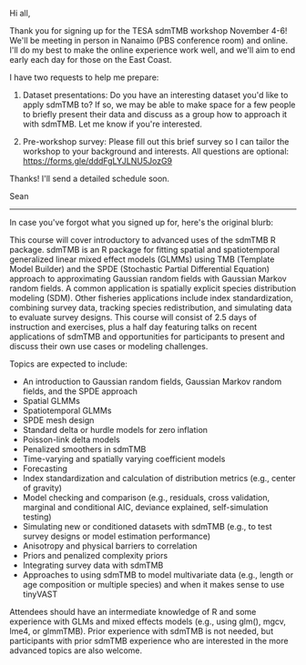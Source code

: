 Hi all,

Thank you for signing up for the TESA sdmTMB workshop November 4-6! We'll be meeting in person in Nanaimo (PBS conference room) and online. I'll do my best to make the online experience work well, and we'll aim to end early each day for those on the East Coast.

I have two requests to help me prepare:

1. Dataset presentations: Do you have an interesting dataset you'd like to apply sdmTMB to? If so, we may be able to make space for a few people to briefly present their data and discuss as a group how to approach it with sdmTMB. Let me know if you're interested.

2. Pre-workshop survey: Please fill out this brief survey so I can tailor the workshop to your background and interests. All questions are optional: https://forms.gle/dddFgLYJLNU5JozG9

Thanks! I'll send a detailed schedule soon.

Sean

----

In case you've forgot what you signed up for, here's the original blurb:

This course will cover introductory to advanced uses of the sdmTMB R package. sdmTMB is an R package for fitting spatial and spatiotemporal generalized linear mixed effect models (GLMMs) using TMB (Template Model Builder) and the SPDE (Stochastic Partial Differential Equation) approach to approximating Gaussian random fields with Gaussian Markov random fields. A common application is spatially explicit species distribution modeling (SDM). Other fisheries applications include index standardization, combining survey data, tracking species redistribution, and simulating data to evaluate survey designs. This course will consist of 2.5 days of instruction and exercises, plus a half day featuring talks on recent applications of sdmTMB and opportunities for participants to present and discuss their own use cases or modeling challenges. 

Topics are expected to include:

- An introduction to Gaussian random fields, Gaussian Markov random fields, and the SPDE approach
- Spatial GLMMs
- Spatiotemporal GLMMs
- SPDE mesh design
- Standard delta or hurdle models for zero inflation
- Poisson-link delta models
- Penalized smoothers in sdmTMB
- Time-varying and spatially varying coefficient models
- Forecasting
- Index standardization and calculation of distribution metrics (e.g., center of gravity)
- Model checking and comparison (e.g., residuals, cross validation, marginal and conditional AIC, deviance explained, self-simulation testing)
- Simulating new or conditioned datasets with sdmTMB (e.g., to test survey designs or model estimation performance)
- Anisotropy and physical barriers to correlation
- Priors and penalized complexity priors
- Integrating survey data with sdmTMB
- Approaches to using sdmTMB to model multivariate data (e.g., length or age composition or multiple species) and when it makes sense to use tinyVAST

Attendees should have an intermediate knowledge of R and some experience with GLMs and mixed effects models (e.g., using glm(), mgcv, lme4, or glmmTMB). Prior experience with sdmTMB is not needed, but participants with prior sdmTMB experience who are interested in the more advanced topics are also welcome.

